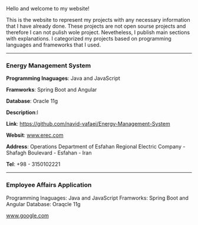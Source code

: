 Hello and welcome to my website!

This is the website to represent my projects with any necessary information that I have already done.
These projects are not open sourse projects and therefore I can not pulish wole project. Nevetheless, I publish main
sections with explanations.
I categorized my projects based on programming languages and frameworks that I used.

---
### Energy Management System
**Programming lnaguages**: Java and JavaScript

**Framworks**: Spring Boot and Angular

**Database**: Oracle 11g

**Description**:l

**Link**: https://github.com/navid-vafaei/Energy-Management-System

**Websit**: www.erec.com

**Address**: Operations Department of Esfahan Regional Electric Company - Shafagh Boulevard - Esfahan - Iran

**Tel**: +98 - 3150102221

-----
### Employee Affairs Application 
Programming lnaguages: Java and JavaScript  Framworks: Spring Boot and Angular Database: Oraqcle 11g


www.google.com


